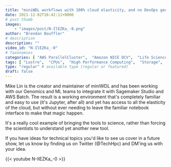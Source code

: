 ```yaml
---
title: "miniWDL workflows with 100% cloud elasticity, and no DevOps geekery"
date: 2021-12-02T16:42:11+0000
# post thumb
images:
    - "images/post/N-IlEZKa_-0.png"
author: "Brendan Bouffler"
# description
description: ""
video_id: "N-IlEZKa_-0"
# Taxonomies
categories: [ "AWS ParallelCluster",  "Amazon NICE DCV",  "Life Sciences", ]
tags: [ "Lustre",  "CPUs",  "High Performance Computing",  "Storage",  "GPUs",  "workflows",  "DCV",  "HPC",  "ParallelCluster",  "EC2",  "Covid-19",  "miniWDL",  "vizualization",  "Schedulers",  "genomics",  "virtualization",  "WDL",  "techshorts", ]
type: "regular" # available type (regular or featured)
draft: false
---
```


Mike Lin is the creator and maintainer of miniWDL and has been working with our Genomics and ML teams to integrate it with Sagemaker Studio and AWS  Batch. The result is a working environment that's completely familiar and easy to use (it's Jupyter, after all) and yet has access to all the elasticity of the cloud, but without ever needing to leave the familiar notebook interface to make that magic happen.

It's a really cool example of bringing the tools to science, rather than forcing the scientists to understand yet another new tool.

If you have ideas for technical topics you'd like to see us cover in a future show, let us know by finding us on Twitter (@TechHpc) and DM'ing us with your idea.

{{< youtube N-IlEZKa_-0 >}}